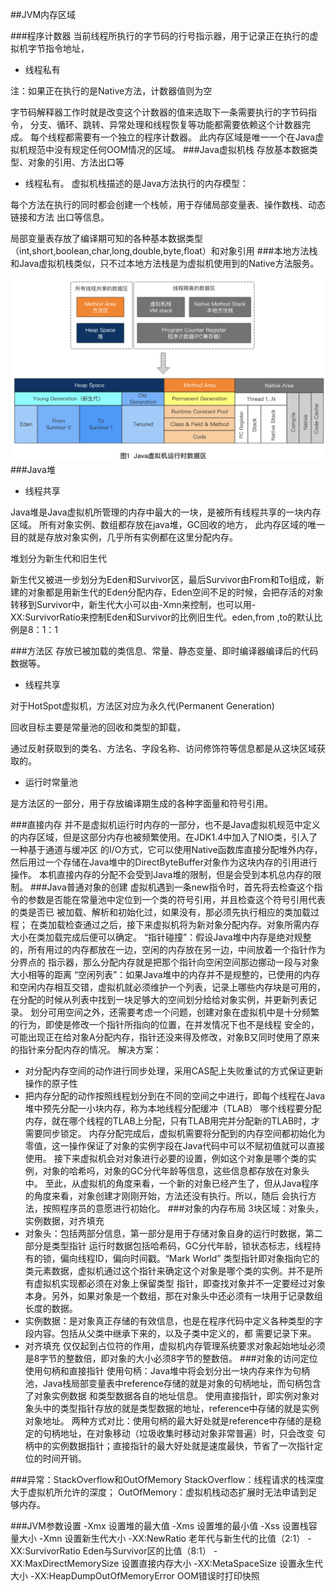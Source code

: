 ##JVM内存区域

###程序计数器
当前线程所执行的字节码的行号指示器，用于记录正在执行的虚拟机字节指令地址，

- 线程私有

注：如果正在执行的是Native方法，计数器值则为空

字节码解释器工作时就是改变这个计数器的值来选取下一条需要执行的字节码指令，
分支、循环、跳转、异常处理和线程恢复等功能都需要依赖这个计数器完成。
每个线程都需要有一个独立的程序计数器。
此内存区域是唯一一个在Java虚拟机规范中没有规定任何OOM情况的区域。
###Java虚拟机栈
存放基本数据类型、对象的引用、方法出口等

- 线程私有。
虚拟机栈描述的是Java方法执行的内存模型：

每个方法在执行的同时都会创建一个栈帧，用于存储局部变量表、操作数栈、动态链接和方法
出口等信息。

局部变量表存放了编译期可知的各种基本数据类型（int,short,boolean,char,long,double,byte,float）和对象引用
###本地方法栈
和Java虚拟机栈类似，只不过本地方法栈是为虚拟机使用到的Native方法服务。

![图示](JVM运行时数据区.png)
###Java堆
- 线程共享

Java堆是Java虚拟机所管理的内存中最大的一块，是被所有线程共享的一块内存区域。
所有对象实例、数组都存放在java堆，GC回收的地方，
此内存区域的唯一目的就是存放对象实例，几乎所有实例都在这里分配内存。

堆划分为新生代和旧生代

新生代又被进一步划分为Eden和Survivor区，最后Survivor由From和To组成，新建的对象都是用新生代的Eden分配内存，Eden空间不足的时候，会把存活的对象转移到Survivor中，新生代大小可以由-Xmn来控制，也可以用-XX:SurvivorRatio来控制Eden和Survivor的比例旧生代。eden,from ,to的默认比例是8：1：1

###方法区
存放已被加载的类信息、常量、静态变量、即时编译器编译后的代码数据等。

- 线程共享

对于HotSpot虚拟机，方法区对应为永久代(Permanent Generation)

回收目标主要是常量池的回收和类型的卸载，

通过反射获取到的类名、方法名、字段名称、访问修饰符等信息都是从这块区域获取的。

* 运行时常量池

是方法区的一部分，用于存放编译期生成的各种字面量和符号引用。

###直接内存
并不是虚拟机运行时内存的一部分，也不是Java虚拟机规范中定义的内存区域，但是这部分内存也被频繁使用。在JDK1.4中加入了NIO类，引入了一种基于通道与缓冲区
的I/O方式，它可以使用Native函数库直接分配堆外内存，然后用过一个存储在Java堆中的DirectByteBuffer对象作为这块内存的引用进行
操作。
本机直接内存的分配不会受到Java堆的限制，但是会受到本机总内存的限制。
###Java普通对象的创建
虚拟机遇到一条new指令时，首先将去检查这个指令的参数是否能在常量池中定位到一个类的符号引用，并且检查这个符号引用代表的类是否已
被加载、解析和初始化过，如果没有，那必须先执行相应的类加载过程；
在类加载检查通过之后，接下来虚拟机将为新对象分配内存。对象所需内存大小在类加载完成后便可以确定。
“指针碰撞”：假设Java堆中内存是绝对规整的，所有用过的内存都放在一边，空闲的内存放在另一边，中间放着一个指针作为分界点的
指示器，那么分配内存就是把那个指针向空闲空间那边挪动一段与对象大小相等的距离
“空闲列表”：如果Java堆中的内存并不是规整的，已使用的内存和空闲内存相互交错，虚拟机就必须维护一个列表，记录上哪些内存块是可用的，
在分配的时候从列表中找到一块足够大的空间划分给给对象实例，并更新列表记录。
划分可用空间之外，还需要考虑一个问题，创建对象在虚拟机中是十分频繁的行为，即使是修改一个指针所指向的位置，在并发情况下也不是线程
安全的，可能出现正在给对象A分配内存，指针还没来得及修改，对象B又同时使用了原来的指针来分配内存的情况。
解决方案：
* 对分配内存空间的动作进行同步处理，采用CAS配上失败重试的方式保证更新操作的原子性
* 把内存分配的动作按照线程划分到在不同的空间之中进行，即每个线程在Java堆中预先分配一小块内存，称为本地线程分配缓冲（TLAB）
哪个线程要分配内存，就在哪个线程的TLAB上分配，只有TLAB用完并分配新的TLAB时，才需要同步锁定。
内存分配完成后，虚拟机需要将分配到的内存空间都初始化为零值，这一操作保证了对象的实例字段在Java代码中可以不赋初值就可以直接
使用。
接下来虚拟机会对对象进行必要的设置，例如这个对象是哪个类的实例，对象的哈希吗，对象的GC分代年龄等信息，这些信息都存放在对象头中。
至此，从虚拟机的角度来看，一个新的对象已经产生了，但从Java程序的角度来看，对象创建才刚刚开始，<init>方法还没有执行。所以，随后
会执行<init>方法，按照程序员的意愿进行初始化。
###对象的内存布局
3块区域：对象头，实例数据，对齐填充
* 对象头：包括两部分信息，第一部分是用于存储对象自身的运行时数据，第二部分是类型指针
运行时数据包括哈希码，GC分代年龄，锁状态标志，线程持有的锁，偏向线程ID，偏向时间戳。“Mark World”
类型指针即对象指向它的类元素数据，虚拟机通过这个指针来确定这个对象是哪个类的实例。并不是所有虚拟机实现都必须在对象上保留类型
指针，即查找对象并不一定要经过对象本身。另外，如果对象是一个数组，那在对象头中还必须有一块用于记录数组长度的数据。
* 实例数据：是对象真正存储的有效信息，也是在程序代码中定义各种类型的字段内容。包括从父类中继承下来的，以及子类中定义的，都
需要记录下来。
* 对齐填充
仅仅起到占位符的作用，虚拟机内存管理系统要求对象起始地址必须是8字节的整数倍，即对象的大小必须8字节的整数倍。
###对象的访问定位
使用句柄和直接指针
使用句柄：Java堆中将会划分出一块内存来作为句柄池，Java栈局部变量表中reference存储的就是对象的句柄地址，而句柄包含了对象实例数据
和类型数据各自的地址信息。
使用直接指针，即实例对象对象头中的类型指针存放的就是类型数据的地址，reference中存储的就是实例对象地址。
两种方式对比：使用句柄的最大好处就是reference中存储的是稳定的句柄地址，在对象移动（垃圾收集时移动对象非常普遍）时，只会改变
句柄中的实例数据指针；直接指针的最大好处就是速度最快，节省了一次指针定位的时间开销。

###异常：StackOverflow和OutOfMemory
StackOverflow：线程请求的栈深度大于虚拟机所允许的深度；
OutOfMemory：虚拟机栈动态扩展时无法申请到足够内存。

###JVM参数设置
-Xmx 设置堆的最大值
-Xms 设置堆的最小值
-Xss 设置栈容量大小
-Xmn 设置新生代大小
-XX:NewRatio 老年代与新生代的比值（2:1）
-XX:SurvivorRatio Eden与Survivor区的比值（8:1）
-XX:MaxDirectMemorySize 设置直接内存大小
-XX:MetaSpaceSize 设置永生代大小
-XX:HeapDumpOutOfMemoryError OOM错误时打印快照
 